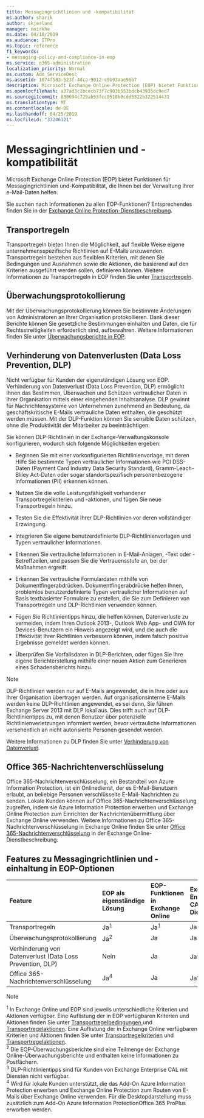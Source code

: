 ```yaml
---
title: Messagingrichtlinien und -kompatibilität
ms.author: sharik
author: skjerland
manager: mnirkhe
ms.date: 04/10/2019
ms.audience: ITPro
ms.topic: reference
f1_keywords:
- messaging-policy-and-compliance-in-eop
ms.service: o365-administration
localization_priority: Normal
ms.custom: Adm_ServiceDesc
ms.assetid: 1074f583-523f-4dca-9012-c9b93aae96b7
description: Microsoft Exchange Online Protection (EOP) bietet Funktionen für Messagingrichtlinien und-Kompatibilität, die Ihnen bei der Verwaltung Ihrer e-Mail-Daten helfen.
ms.openlocfilehash: a37ad3c1bcecb73f7c903b553bdcb43935dc9ed7
ms.sourcegitcommit: 830694c729ab53fcc8518b0cdd5322b322514431
ms.translationtype: MT
ms.contentlocale: de-DE
ms.lasthandoff: 04/25/2019
ms.locfileid: "33246121"
---
```

# <a name="messaging-policy-and-compliance"></a>Messagingrichtlinien und -kompatibilität

Microsoft Exchange Online Protection (EOP) bietet Funktionen für Messagingrichtlinien und-Kompatibilität, die Ihnen bei der Verwaltung Ihrer e-Mail-Daten helfen.
  
Sie suchen nach Informationen zu allen EOP-Funktionen? Entsprechendes finden Sie in der [Exchange Online Protection-Dienstbeschreibung](exchange-online-protection-service-description.md).
  
## <a name="transport-rules"></a>Transportregeln
<a name="BKMK_transportrules"> </a>

Transportregeln bieten Ihnen die Möglichkeit, auf flexible Weise eigene unternehmensspezifische Richtlinien auf E-Mails anzuwenden. Transportregeln bestehen aus flexiblen Kriterien, mit denen Sie Bedingungen und Ausnahmen sowie die Aktionen, die basierend auf den Kriterien ausgeführt werden sollen, definieren können. Weitere Informationen zu Transportregeln in EOP finden Sie unter [Transportregeln](https://go.microsoft.com/fwlink/p/?LinkId=320399).
  
## <a name="audit-logging"></a>Überwachungsprotokollierung
<a name="BKMK_auditlogging"> </a>

Mit der Überwachungsprotokollierung können Sie bestimmte Änderungen von Administratoren an Ihrer Organisation protokollieren. Dank dieser Berichte können Sie gesetzliche Bestimmungen einhalten und Daten, die für Rechtsstreitigkeiten erforderlich sind, aufbewahren. Weitere Informationen finden Sie unter [Überwachungsberichte in EOP](https://go.microsoft.com/fwlink/p/?LinkId=314258).
  
## <a name="data-loss-prevention-dlp"></a>Verhinderung von Datenverlusten (Data Loss Prevention, DLP)
<a name="BKMK_datalossprevention"> </a>

Nicht verfügbar für Kunden der eigenständigen Lösung von EOP. Verhinderung von Datenverlust (Data Loss Prevention, DLP) ermöglicht Ihnen das Bestimmen, Überwachen und Schützen vertraulicher Daten in Ihrer Organisation mittels einer eingehenden Inhaltsanalyse. DLP gewinnt für Nachrichtensysteme von Unternehmen zunehmend an Bedeutung, da geschäftskritische E-Mails vertrauliche Daten enthalten, die geschützt werden müssen. Mit der DLP-Funktion können Sie sensible Daten schützen, ohne die Produktivität der Mitarbeiter zu beeinträchtigen.
  
Sie können DLP-Richtlinien in der Exchange-Verwaltungskonsole konfigurieren, wodurch sich folgende Möglichkeiten ergeben:
  
- Beginnen Sie mit einer vorkonfigurierten Richtlinienvorlage, mit deren Hilfe Sie bestimmte Typen vertraulicher Informationen wie PCI DSS-Daten (Payment Card Industry Data Security Standard), Gramm-Leach-Bliley Act-Daten oder sogar standortspezifisch personenbezogene Informationen (PII) erkennen können.
    
- Nutzen Sie die volle Leistungsfähigkeit vorhandener Transportregelkriterien und -aktionen, und fügen Sie neue Transportregeln hinzu.
    
- Testen Sie die Effektivität Ihrer DLP-Richtlinien vor deren vollständiger Erzwingung.
    
- Integrieren Sie eigene benutzerdefinierte DLP-Richtlinienvorlagen und Typen vertraulicher Informationen.
    
- Erkennen Sie vertrauliche Informationen in E-Mail-Anlagen, -Text oder -Betreffzeilen, und passen Sie die Vertrauensstufe an, bei der Maßnahmen ergreift.
    
- Erkennen Sie vertrauliche Formulardaten mithilfe von Dokumentfingerabdrücken. Dokumentfingerabdrücke helfen Ihnen, problemlos benutzerdefinierte Typen vertraulicher Informationen auf Basis textbasierter Formulare zu erstellen, die Sie zum Definieren von Transportregeln und DLP-Richtlinien verwenden können.
    
- Fügen Sie Richtlinientipps hinzu, die helfen können, Datenverluste zu vermeiden, indem Ihren Outlook 2013-, Outlook Web App- und OWA for Devices-Benutzern ein Hinweis angezeigt wird, und die auch die Effektivität Ihrer Richtlinien verbessern können, indem falsch positive Ergebnisse gemeldet werden können.
    
- Überprüfen Sie Vorfallsdaten in DLP-Berichten, oder fügen Sie Ihre eigene Berichterstellung mithilfe einer neuen Aktion zum Generieren eines Schadensberichts hinzu.
    
> [!NOTE]
> DLP-Richtlinien werden nur auf E-Mails angewendet, die in Ihre oder aus Ihrer Organisation übertragen werden. Auf organisationsinterne E-Mails werden keine DLP-Richtlinien angewendet, es sei denn, Sie führen Exchange Server 2013 mit DLP lokal aus. Dies trifft auch auf DLP-Richtlinientipps zu, mit denen Benutzer über potenzielle Richtlinienverletzungen informiert werden, bevor vertrauliche Informationen versehentlich an nicht autorisierte Personen gesendet werden. 
  
Weitere Informationen zu DLP finden Sie unter [Verhinderung von Datenverlust](https://go.microsoft.com/fwlink/p/?LinkId=320398).
  
## <a name="office-365-message-encryption"></a>Office 365-Nachrichtenverschlüsselung
<a name="BKMK_OME_in_EOP"> </a>

Office 365-Nachrichtenverschlüsselung, ein Bestandteil von Azure Information Protection, ist ein Onlinedienst, der es E-Mail-Benutzern erlaubt, an beliebige Personen verschlüsselte E-Mail-Nachrichten zu senden. Lokale Kunden können auf Office 365-Nachrichtenverschlüsselung zugreifen, indem sie Azure Information Protection erwerben und Exchange Online Protection zum Einrichten der Nachrichtenübermittlung über Exchange Online verwenden. Weitere Informationen zu Office 365-Nachrichtenverschlüsselung in Exchange Online finden Sie unter [Office 365-Nachrichtenverschlüsselung](../exchange-online-service-description/message-policy-and-compliance.md#office-365-message-encryption) in der Exchange Online-Dienstbeschreibung. 
  
## <a name="messaging-policy-and-compliance-features-across-eop-options"></a>Features zu Messagingrichtlinien und -einhaltung in EOP-Optionen
<a name="BKMK_OME_in_EOP"> </a>

|**Feature**|**EOP als eigenständige Lösung**|**EOP-Funktionen in Exchange Online**|**Exchange Enterprise CAL mit Diensten**|
|:-----|:-----|:-----|:-----|
|Transportregeln  <br/> |Ja<sup>1</sup> <br/> |Ja<sup>1</sup> <br/> |Ja  <br/> |
|Überwachungsprotokollierung  <br/> |Ja<sup>2</sup> <br/> |Ja  <br/> |Ja  <br/> |
|Verhinderung von Datenverlust (Data Loss Prevention, DLP)  <br/> |Nein  <br/> |Ja  <br/> |Ja<sup>3</sup> <br/> |
|Office 365-Nachrichtenverschlüsselung  <br/> |Ja<sup>4</sup> <br/> |Ja  <br/> |Ja<sup>4</sup> <br/> |
   
> [!NOTE]
> <sup>1</sup> In Exchange Online und EOP sind jeweils unterschiedliche Kriterien und Aktionen verfügbar. Eine Auflistung der in EOP verfügbaren Kriterien und Aktionen finden Sie unter [ Transportregelbedingungen ](https://go.microsoft.com/fwlink/p/?LinkId=320392) und [Transportregelaktionen](https://go.microsoft.com/fwlink/p/?LinkId=320393). Eine Auflistung der in Exchange Online verfügbaren Kriterien und Aktionen finden Sie unter [Transportregelkriterien](https://go.microsoft.com/fwlink/p/?LinkId=320394) und [Transportregelaktionen](https://go.microsoft.com/fwlink/p/?LinkId=320395). <br/>
> <sup>2</sup> Die EOP-Überwachungsberichte sind eine Teilmenge der Exchange Online-Überwachungsberichte und enthalten keine Informationen zu Postfächern. <br/>
> <sup>3</sup> DLP-Richtlinientipps sind für Kunden von Exchange Enterprise CAL mit Diensten nicht verfügbar. <br/>
> <sup>4</sup> Wird für lokale Kunden unterstützt, die das Add-On Azure Information Protection erwerben und Exchange Online Protection zum Routen von E-Mails über Exchange Online verwenden. Für die Desktopdarstellung muss zusätzlich zum Add-On Azure Information ProtectionOffice 365 ProPlus erworben werden. <br/>
  

